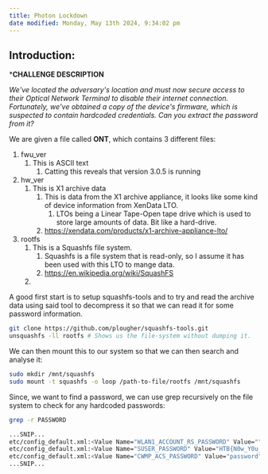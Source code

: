 ```yaml
---
title: Photon Lockdown
date modified: Monday, May 13th 2024, 9:34:02 pm
---
```


## Introduction:

***CHALLENGE DESCRIPTION**

*We've located the adversary's location and must now secure access to their Optical Network Terminal to disable their internet connection. Fortunately, we've obtained a copy of the device's firmware, which is suspected to contain hardcoded credentials. Can you extract the password from it?*

We are given a file called **ONT**, which contains 3 different files:
1. fwu_ver
	1. This is ASCII text
		1. Catting this reveals that version 3.0.5 is running
2. hw_ver
	1. This is X1 archive data
		1. This is data from the X1 archive appliance, it looks like some kind of device information from XenData LTO.
			1. LTOs being a Linear Tape-Open tape drive which is used to store large amounts of data. Bit like a hard-drive.
		2. https://xendata.com/products/x1-archive-appliance-lto/
3. rootfs
	1. This is a Squashfs file system.
		1. Squashfs is a file system that is read-only, so I assume it has been used with this LTO to mange data.
		2. https://en.wikipedia.org/wiki/SquashFS
	2. 

A good first start is to setup squashfs-tools and to try and read the archive data using said tool to decompress it so that we can read it for some password information.

```Bash
git clone https://github.com/plougher/squashfs-tools.git
unsquashfs -ll rootfs # Shows us the file-system without dumping it.
```

We can then mount this to our system so that we can then search and analyse it:
```Bash
sudo mkdir /mnt/squashfs
sudo mount -t squashfs -o loop /path-to-file/rootfs /mnt/squashfs
```

Since, we want to find a password, we can use grep recursively on the file system to check for any hardcoded passwords:
``` Bash
grep -r PASSWORD

...SNIP...
etc/config_default.xml:<Value Name="WLAN1_ACCOUNT_RS_PASSWORD" Value=""/>
etc/config_default.xml:<Value Name="SUSER_PASSWORD" Value="HTB{N0w_Y0u_C4n_L0g1n}"/>
etc/config_default.xml:<Value Name="CWMP_ACS_PASSWORD" Value="password"/>
...SNIP...

```